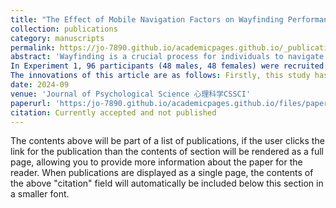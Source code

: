 ```yaml
---
title: "The Effect of Mobile Navigation Factors on Wayfinding Performance and Spatial Knowledge Acquisition"
collection: publications
category: manuscripts
permalink: https://jo-7890.github.io/academicpages.github.io/_publications/2009-10-01-paper-title-number-1
abstract: 'Wayfinding is a crucial process for individuals to navigate and explore their environment in daily life. When compared to the traditional use of paper maps, modern navigation aids have been found to hinder individuals' environmental spatial knowledge. Previous researches have shown that navigation factors, such as navigation mode and scale, impact how individuals perceive and process spatial information. For instance, the user-aligned mode helps individuals build an egocentric representation of space, while the north-on-top mode promotes the formation of an allocentric representation. Additionally, small-scale maps assist in establishing spatial relationships between objects using an allocentric representation, while large-scale maps provide a perspective of nearby space, facilitating an egocentric representation. However, there is a trade-off between wayfinding performance and spatial knowledge acquisition. To address this trade-off, this study aims to investigate which combination of navigation factors best supports spatial knowledge acquisition. Previous researches have limitations; for instance, the scale was not controlled as an independent variable and lacked a measurement task that assesses all three types of spatial knowledge. To address these gaps, this study established a measurement task for each type of spatial knowledge and used two scales (1:50 and 1:200) as independent variables, continuing to incorporate the north-on-top and user-aligned modes commonly studied. The objective of this research was to investigate the impact of mobile navigation factors (navigation mode, scale) on individuals' wayfinding performance and spatial knowledge acquisition in a virtual 3D environment, considering the factor of gender.
In Experiment 1, 96 participants (48 males, 48 females) were recruited. Initially, the participants were required to complete a virtual spatial task consisting of two phases: wayfinding and return. After completing all ten routes, the participants were required to complete the spatial knowledge test, which consisted of five tasks such as landmark recognition and route sequence tasks. The scores from these tests were collected and analyzed, and three factors were extracted through factor analysis. Building upon the typical measurement task defined in Experiment 1, Experiment 2 employed a 2 (scale: small-scale 1:200, large-scale 1:50) x 2 (navigation mode: user-aligned mode, north-on-top mode) x 2 (gender: male, female) between-subjects design. The dependent variables in this experiment were participants' scores on the spatial knowledge measurement task and wayfinding performance. The number of participants was 96 (calculated by G-power), and the experiment process was as same as Experiment 1. Experiment 2 revealed the following: when coming to route knowledge acquisition, there were significant interactions between gender and navigation mode. Specifically, males performed significantly better in the north-on-top mode compared to the user-aligned mode, while the opposite was true for females. On large-scale maps, the user-aligned mode was more conducive to route knowledge acquisition than the north-on-top mode, aligning with an egocentric representation. Conversely, on small-scale maps, the north-on-top mode was more convenient than the user-aligned mode, aligning with an allocentric representation. A main effect of navigation modes on wayfinding performance was observed, with subjects' wayfinding performance being better in the user-aligned mode than in the north-on-top mode. The results of both experiments indicated an interaction between navigation mode and scale: combinations of navigation factors that suit the individual can help individuals establish a consistent spatial frame of reference, enhancing route knowledge acquisition. 
The innovations of this article are as follows: Firstly, this study has refined the spatial knowledge measurement task and established a comprehensive measurement task for three types of spatial knowledge, thus providing new ideas for reducing measurement errors and conducting measurements systematically and efficiently. Secondly, this study, based on the spatial reference framework theory, found that the influence of mobile navigation factors on spatial knowledge learning and wayfinding performance is conditional. When navigation factors facilitate individuals to process environmental information with a consistent reference framework, it promotes the acquisition of route knowledge.'
date: 2024-09
venue: 'Journal of Psychological Science 心理科学CSSCI'
paperurl: 'https:/jo-7890.github.io/academicpages.github.io/files/paper1.pdf'
citation: Currently accepted and not published
---
```


The contents above will be part of a list of publications, if the user clicks the link for the publication than the contents of section will be rendered as a full page, allowing you to provide more information about the paper for the reader. When publications are displayed as a single page, the contents of the above "citation" field will automatically be included below this section in a smaller font.

